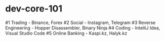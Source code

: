 # dev-core-101
#1 Trading - Binance, Forex
#2 Social - Instagram, Telegram
#3 Reverse Engineering - Hopper Disassembler, Binary Ninja
#4 Coding - IntelliJ Idea, Visual Studio Code
#5 Online Banking - Kaspi.kz, Halyk.kz
